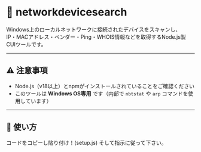 # 📡 networkdevicesearch

Windows上のローカルネットワークに接続されたデバイスをスキャンし、  
IP・MACアドレス・ベンダー・Ping・WHOIS情報などを取得するNode.js製CUIツールです。

---

## ⚠️ 注意事項

- Node.js（v18以上）とnpmがインストールされていることをご確認ください  
- このツールは **Windows OS専用** です（内部で `nbtstat` や `arp` コマンドを使用しています）

---

## 🚀 使い方
コードをコピーし貼り付け！(setup.js)
そして指示に従って下さい。
